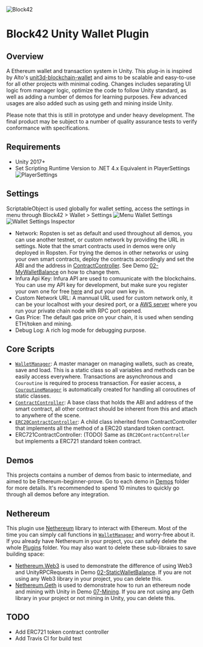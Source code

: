 ![Block42](http://assets.block42.world/images/icons/block42_logo_200.png)

# Block42 Unity Wallet Plugin

## Overview
A Ethereum wallet and transaction system in Unity. This plug-in is inspired by Alto's [unit3d-blockchain-wallet](https://github.com/alto-io/unity3d-blockchain-wallet) and aims to be scalable and easy-to-use for all other projects with minimal coding. Changes includes separating UI logic from manager logic, optimize the code to follow Unity standard, as well as adding a number of demos for learning purposes. Few advanced usages are also added such as using geth and mining inside Unity.

Please note that this is still in prototype and under heavy development. The final product may be subject to a number of quality assurance tests to verify conformance with specifications.

## Requirements
- Unity 2017+
- Set Scripting Runtime Version to .NET 4.x Equivalent in PlayerSettings
![PlayerSettings](Documents/Intro/00_playersettings.png)

## Settings
ScriptableObject is used globally for wallet setting, access the settings in menu through Block42 > Wallet > Settings
![Menu Wallet Settings](Documents/Intro/01_menu_wallet_settings.png)
![Wallet Settings Inspector](Documents/Intro/02_wallet_settings_inspector.png)

- Network: 
Ropsten is set as default and used throughout all demos, you can use another testnet, or custom network by providing the URL in settings. Note that the smart contracts used in demos were only deployed in Ropsten. For trying the demos in other networks or using your own smart contracts, deploy the contracts accordingly and set the ABI and the address in [ContractController](Assets/Block42/Wallet/Scripts/Contracts/ContractController.cs). See Demo [02-MyWalletBalance](Assets/Block42/Wallet/Demos/02-MyWalletBalance) on how to change them.
- Infura Api Key:
Infura API are used to comuunicate with the blockchains. You can use my API key for development, but make sure you register your own one for free [here](https://infura.io/) and put your own key in.
- Custom Network URL:
A mannual URL used for custom network only, it can be your localhost with your desired port, or a [AWS server](https://medium.com/coinmonks/run-an-ethereum-node-on-aws-for-free-afca27f253ed) where you run your private chain node with RPC port opened.
- Gas Price:
The default gas price on your chain, it is used when sending ETH/token and mining.
- Debug Log:
A rich log mode for debugging purpose.

## Core Scripts
- [`WalletManager`](Assets/Block42/Wallet/Scripts/WalletManager.cs): A master manager on managing wallets, such as create, save and load. This is a static class so all variables and methods can be easily access everywhere. Transactions are asynchronous and `Couroutine` is required to process transaction. For easier access, a [`CouroutineManager`](Assets/Block42/Common/Utils/CoroutineManager.cs) is automatically created for handling all coroutines of static classes.
- [`ContractController`](Assets/Block42/Wallet/Scripts/Contracts/ContractController.cs): A base class that holds the ABI and address of the smart contract, all other contract should be inherent from this and attach to anywhere of the scene.
- [`ERC20ContractController`](Assets/Block42/Wallet/Scripts/Contracts/ContractController.cs): A child class inherited from ContractController that implements all the method of a ERC20 standard token contract. 
- ERC721ContractController: (TODO) Same as `ERC20ContractController` but implements a ERC721 standard token contract.

## Demos
This projects contains a number of demos from basic to intermediate, and aimed to be Ethereum-beginner-prove. Go to each demo in [Demos](Assets/Block42/Wallet/Demos) folder for more details. It's recommended to spend 10 minutes to quickly go through all demos before any integration. 


## Nethereum
This plugin use [Nethereum](https://github.com/Nethereum/Nethereum) library to interact with Ethereum. Most of the time you can simply call functions in [`WalletManager`](Assets/Block42/Wallet/Scripts/WalletManager.cs) and worry-free about it.
If you already have Nethereum in your project, you can safely delete the whole [Plugins](Assets/Block42/Plugins) folder. You may also want to delete these sub-libraies to save building space:
- [Nethereum.Web3](Assets/Block42/Plugins/Nethereum/Nethereum.Web3.dll) is used to demonstrate the difference of using Web3 and UnityRPCRequests in Demo [02-StaticWalletBalance](Assets/Block42/Wallet/Demos/02-StaticWalletBalance). If you are not using any Web3 library in your project, you can delete this.
- [Nethereum.Geth](Assets/Block42/Plugins/Nethereum/Nethereum.Geth) is used to demonstrate how to run an ethereum node and mining with Unity in Demo [07-Mining](Assets/Block42/Wallet/Demos/07-Mining). If you are not using any Geth library in your project or not mining in Unity, you can delete this.

## TODO
- Add ERC721 token contract controller
- Add Travis CI for build test
